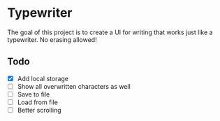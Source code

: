 # Typewriter

The goal of this project is to create a UI for writing that works just like a
typewriter. No erasing allowed!

## Todo

- [x] Add local storage
- [ ] Show all overwritten characters as well
- [ ] Save to file
- [ ] Load from file
- [ ] Better scrolling

